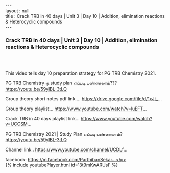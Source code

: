 ---<br>layout : null<br>title : Crack TRB in 40 days | Unit 3 | Day 10 | Addition, elimination reactions & Heterocyclic compounds<br>---<br><h3>Crack TRB in 40 days | Unit 3 | Day 10 | Addition, elimination reactions & Heterocyclic compounds</h3><br><br><p>This video tells day 10 preparation strategy for PG TRB Chemistry 2021.

PG TRB Chemistry கு study plan எப்படி பண்ணலாம்??? 
https://youtu.be/59ylBL-3tLQ

Group theory short notes pdf link....
https://drive.google.com/file/d/1xJt_...

Group theory playlist...
https://www.youtube.com/watch?v=luEFT...

Crack TRB in 40 days playlist link...
https://www.youtube.com/watch?v=UCCSM...

PG TRB Chemistry 2021 | Study Plan எப்படி பண்ணலாம்?
https://youtu.be/59ylBL-3tLQ

Channel link..
https://www.youtube.com/channel/UCDLf...

facebook: https://m.facebook.com/ParthibanSekar...</p><br>{% include youtubePlayer.html id='3t9mKwARUsI' %}<br>